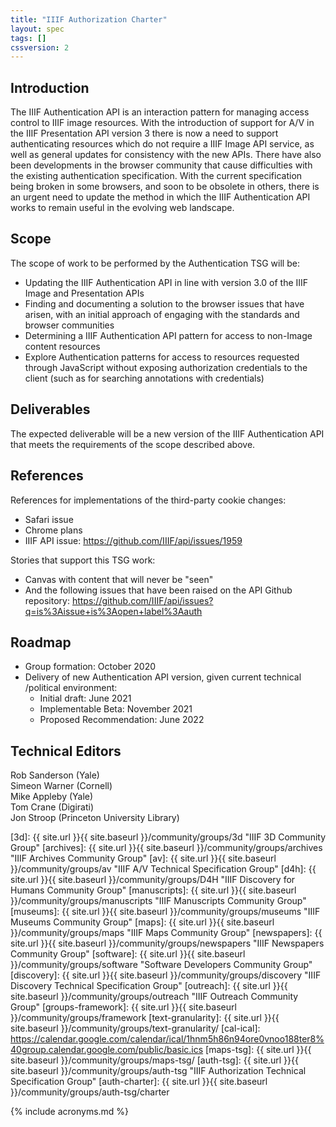 ```yaml
---
title: "IIIF Authorization Charter"
layout: spec
tags: []
cssversion: 2
---
```

## Introduction
The IIIF Authentication API is an interaction pattern for managing access control to IIIF image resources. With the introduction of support for A/V in the IIIF Presentation API version 3 there is now a need to support authenticating resources which do not require a IIIF Image API service, as well as general updates for consistency with the new APIs. There have also been developments in the browser community that cause difficulties with the existing authentication specification. With the current specification being broken in some browsers, and soon to be obsolete in others, there is an urgent need to update the method in which the IIIF Authentication API works to remain useful in the evolving web landscape.

## Scope
The scope of work to be performed by the Authentication TSG will be:   
* Updating the IIIF Authentication API in line with version 3.0 of the IIIF Image and Presentation APIs
* Finding and documenting a solution to the browser issues that have arisen, with an initial approach of engaging with the standards and browser communities
* Determining a IIIF Authentication API pattern for access to non-Image content resources
* Explore Authentication patterns for access to resources requested through JavaScript without exposing authorization credentials to the client (such as for searching annotations with credentials)   

## Deliverables
The expected deliverable will be a new version of the IIIF Authentication API that meets the requirements of the scope described above.   

## References
References for implementations of the third-party cookie changes:
* Safari issue
* Chrome plans
* IIIF API issue: https://github.com/IIIF/api/issues/1959   

Stories that support this TSG work:
* Canvas with content that will never be "seen"
* And the following issues that have been raised on the API Github repository:
https://github.com/IIIF/api/issues?q=is%3Aissue+is%3Aopen+label%3Aauth   

## Roadmap
* Group formation: October 2020
* Delivery of new Authentication API version, given current technical /political environment:
    * Initial draft: June 2021
    * Implementable Beta: November 2021
    * Proposed Recommendation: June 2022    

## Technical Editors
Rob Sanderson (Yale)   
Simeon Warner (Cornell)   
Mike Appleby (Yale)   
Tom Crane (Digirati)   
Jon Stroop (Princeton University Library)   

[3d]: {{ site.url }}{{ site.baseurl }}/community/groups/3d "IIIF 3D Community Group"
[archives]: {{ site.url }}{{ site.baseurl }}/community/groups/archives "IIIF Archives Community Group"
[av]: {{ site.url }}{{ site.baseurl }}/community/groups/av "IIIF A/V Technical Specification Group"
[d4h]: {{ site.url }}{{ site.baseurl }}/community/groups/D4H "IIIF Discovery for Humans Community Group"
[manuscripts]: {{ site.url }}{{ site.baseurl }}/community/groups/manuscripts "IIIF Manuscripts Community Group"
[museums]: {{ site.url }}{{ site.baseurl }}/community/groups/museums "IIIF Museums Community Group"
[maps]: {{ site.url }}{{ site.baseurl }}/community/groups/maps "IIIF Maps Community Group"
[newspapers]: {{ site.url }}{{ site.baseurl }}/community/groups/newspapers "IIIF Newspapers Community Group"
[software]: {{ site.url }}{{ site.baseurl }}/community/groups/software "Software Developers Community Group"
[discovery]: {{ site.url }}{{ site.baseurl }}/community/groups/discovery "IIIF Discovery Technical Specification Group"
[outreach]: {{ site.url }}{{ site.baseurl }}/community/groups/outreach "IIIF Outreach Community Group"
[groups-framework]: {{ site.url }}{{ site.baseurl }}/community/groups/framework
[text-granularity]: {{ site.url }}{{ site.baseurl }}/community/groups/text-granularity/
[cal-ical]: https://calendar.google.com/calendar/ical/1hnm5h86n94ore0vnoo188ter8%40group.calendar.google.com/public/basic.ics
[maps-tsg]: {{ site.url }}{{ site.baseurl }}/community/groups/maps-tsg/
[auth-tsg]: {{ site.url }}{{ site.baseurl }}/community/groups/auth-tsg "IIIF Authorization Technical Specification Group"
[auth-charter]:  {{ site.url }}{{ site.baseurl }}/community/groups/auth-tsg/charter

{% include acronyms.md %}
